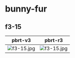 # bunny-fur
## f3-15
|pbrt-v3|pbrt-r3|
|---|---|
|![f3-15.jpg](../v3/bunny-fur/f3-15.jpg)|![f3-15.jpg](../r3/bunny-fur/f3-15.jpg)|
